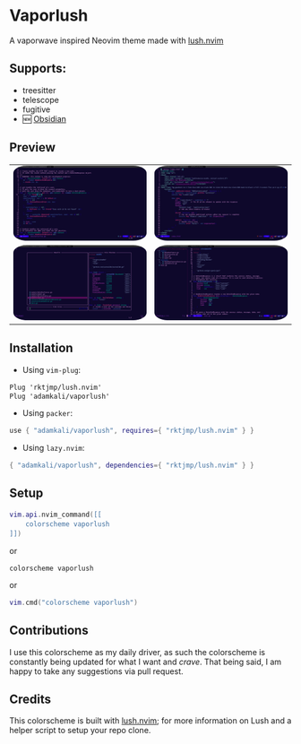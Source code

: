 # Vaporlush

A vaporwave inspired Neovim theme made with [lush.nvim](https://github.com/rktjmp/lush.nvim)

## Supports:
- treesitter
- telescope
- fugitive
- 🆕 [Obsidian](https://github.com/epwalsh/obsidian.nvim)

## Preview
|                                                                           |                                                                           |
| ------------------------------------------------------------------------- | ------------------------------------------------------------------------- |
| <img src="imgs/adamkali_vaporlush_1.png" alt="dark" style="border-radius:10%"/> | <img src="imgs/adamkali_vaporlush_2.png" alt="dark" style="border-radius:10%"/> |
| <img src="imgs/adamkali_vaporlush_3.png" alt="dark" style="border-radius:10%"/> | <img src="imgs/adamkali_vaporlush_4.png" alt="dark" style="border-radius:10%"/> |

## Installation

- Using `vim-plug`:

```vim
Plug 'rktjmp/lush.nvim'
Plug 'adamkali/vaporlush'
```

- Using `packer`:

```lua
use { "adamkali/vaporlush", requires={ "rktjmp/lush.nvim" } }
```

- Using `lazy.nvim`:

```lua
{ "adamkali/vaporlush", dependencies={ "rktjmp/lush.nvim" } }
```

## Setup 
```lua
vim.api.nvim_command([[
    colorscheme vaporlush
]])
```

or

```vim
colorscheme vaporlush
```

or

```lua
vim.cmd("colorscheme vaporlush")
```

## Contributions
I use this colorscheme as my daily driver, as such the colorscheme is constantly being updated for what I want and _crave_. That being said, I am happy to take any suggestions via pull request.

## Credits
This colorscheme is built with [lush.nvim](http://git.io/lush.nvim); for more information on Lush and a helper script to setup your repo clone.
